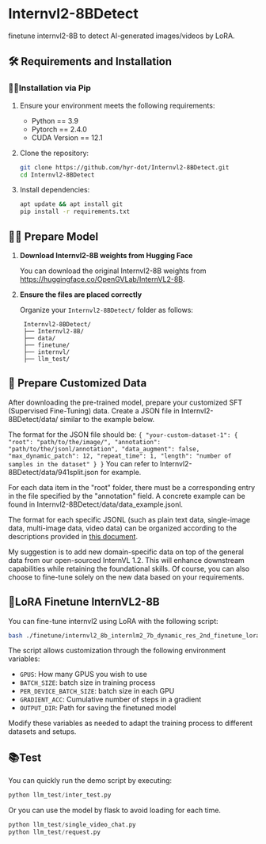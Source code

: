 # Internvl2-8BDetect
finetune internvl2-8B to detect AI-generated images/videos by LoRA.

## 🛠️ Requirements and Installation

### 🏋️‍♂Installation via Pip

1. Ensure your environment meets the following requirements:
    - Python == 3.9
    - Pytorch == 2.4.0
    - CUDA Version == 12.1

2. Clone the repository:
    ```bash
    git clone https://github.com/hyr-dot/Internvl2-8BDetect.git
    cd Internvl2-8BDetect
    ```
3. Install dependencies:
    ```bash
    apt update && apt install git
    pip install -r requirements.txt
    ```

## 🏋️‍♂️ Prepare Model

1. **Download Internvl2-8B weights from Hugging Face**
   
   You can download the original Internvl2-8B weights from https://huggingface.co/OpenGVLab/InternVL2-8B.

2. **Ensure the files are placed correctly**
   
   Organize your `Internvl2-8BDetect/` folder as follows:
   ```
    Internvl2-8BDetect/
    ├── Internvl2-8B/
    ├── data/
    ├── finetune/
    ├── internvl/
    ├── llm_test/
   
   ```
## 🤖 Prepare Customized Data

After downloading the pre-trained model, prepare your customized SFT (Supervised Fine-Tuning) data. Create a JSON file in Internvl2-8BDetect/data/ similar to the example below.

The format for the JSON file should be:
    ```
    {
      "your-custom-dataset-1": {
        "root": "path/to/the/image/",
        "annotation": "path/to/the/jsonl/annotation",
        "data_augment": false,
        "max_dynamic_patch": 12,
        "repeat_time": 1,
        "length": "number of samples in the dataset"
      }
    }
    ```
You can refer to Internvl2-8BDetect/data/941split.json for example.

For each data item in the "root" folder, there must be a corresponding entry in the file specified by the "annotation" field. A concrete example can be found in Internvl2-8BDetect/data/data_example.jsonl.

The format for each specific JSONL (such as plain text data, single-image data, multi-image data, video data) can be organized according to the descriptions provided in [this document](https://internvl.readthedocs.io/en/latest/get_started/chat_data_format.html).

My suggestion is to add new domain-specific data on top of the general data from our open-sourced InternVL 1.2. This will enhance downstream capabilities while retaining the foundational skills. Of course, you can also choose to fine-tune solely on the new data based on your requirements.

## 🚀LoRA Finetune InternVL2-8B

You can fine-tune internvl2 using LoRA with the following script:

```bash
bash ./finetune/internvl2_8b_internlm2_7b_dynamic_res_2nd_finetune_lora.sh
```

The script allows customization through the following environment variables:
- `GPUS`: How many GPUS you wish to use
- `BATCH_SIZE`: batch size in training process
- `PER_DEVICE_BATCH_SIZE`: batch size in each GPU
- `GRADIENT_ACC`: Cumulative number of steps in a gradient
- `OUTPUT_DIR`: Path for saving the finetuned model

Modify these variables as needed to adapt the training process to different datasets and setups.

##  📚Test

You can quickly run the demo script by executing:

```python
python llm_test/inter_test.py
```
Or you can use the model by flask to avoid loading for each time.

```python
python llm_test/single_video_chat.py
python llm_test/request.py
```

